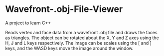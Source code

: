 # Wavefront-.obj-File-Viewer
A project to learn C++

Reads vertex and face data from a wavefront .obj file and draws the faces as triangles. The object can be rotated about the X, Y and Z axes using the H, J and L keys respectively. The image can be scales using the \[ and \] keys, and the WASD keys move the image around the window.
